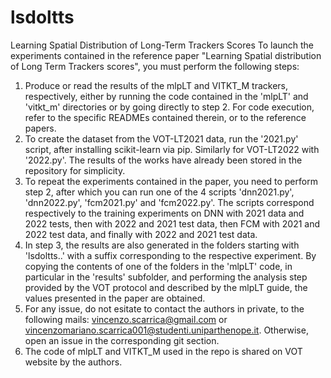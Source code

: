 # lsdoltts
Learning Spatial Distribution of Long-Term Trackers Scores
To launch the experiments contained in the reference paper "Learning Spatial distribution of Long Term Trackers scores", you must perform the following steps:

1) Produce or read the results of the mlpLT and VITKT_M trackers, respectively, either by running the code contained in the 'mlpLT' and 'vitkt_m' directories or by going directly to step 2. For code execution, refer to the specific READMEs contained therein, or to the reference papers.
2) To create the dataset from the VOT-LT2021 data, run the '2021.py' script, after installing scikit-learn via pip. Similarly for VOT-LT2022 with '2022.py'. The results of the works have already been stored in the repository for simplicity.
3) To repeat the experiments contained in the paper, you need to perform step 2, after which you can run one of the 4 scripts 'dnn2021.py', 'dnn2022.py', 'fcm2021.py' and 'fcm2022.py'. The scripts correspond respectively to the training experiments on DNN with 2021 data and 2022 tests, then with 2022 and 2021 test data, then FCM with 2021 and 2022 test data, and finally with 2022 and 2021 test data.
4) In step 3, the results are also generated in the folders starting with 'lsdoltts..' with a suffix corresponding to the respective experiment. By copying the contents of one of the folders in the 'mlpLT' code, in particular in the 'results' subfolder, and performing the analysis step provided by the VOT protocol and described by the mlpLT guide, the values presented in the paper are obtained.
5) For any issue, do not esitate to contact the authors in private, to the following mails: vincenzo.scarrica@gmail.com or vincenzomariano.scarrica001@studenti.uniparthenope.it. Otherwise, open an issue in the corresponding git section.
6) The code of mlpLT and VITKT_M used in the repo is shared on VOT website by the authors.
